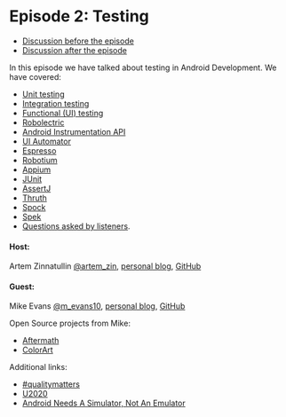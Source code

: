 # Episode 2: Testing

 - [Discussion before the episode](https://github.com/artem-zinnatullin/TheContext-Podcast/issues/15)
 - [Discussion after the episode](https://github.com/artem-zinnatullin/TheContext-Podcast/issues/17)


In this episode we have talked about testing in Android Development. We have covered:

 - [Unit testing](https://en.wikipedia.org/wiki/Unit_testing)
 - [Integration testing](https://en.wikipedia.org/wiki/Integration_testing)
 - [Functional (UI) testing](https://en.wikipedia.org/wiki/Functional_testing)
 - [Robolectric](http://robolectric.org)
 - [Android Instrumentation API](http://developer.android.com/tools/testing/testing_android.html#Instrumentation)
 - [UI Automator](http://developer.android.com/tools/testing-support-library/index.html#UIAutomator)
 - [Espresso](http://developer.android.com/tools/testing-support-library/index.html#Espresso)
 - [Robotium](https://github.com/RobotiumTech/robotium)
 - [Appium](http://appium.io)
 - [JUnit](http://junit.org)
 - [AssertJ](http://joel-costigliola.github.io/assertj/)
 - [Thruth](https://github.com/google/truth)
 - [Spock](https://github.com/spockframework/spock)
 - [Spek](https://github.com/JetBrains/spek)
 - [Questions asked by listeners](https://github.com/artem-zinnatullin/TheContext-Podcast/issues/15).

#### Host:

Artem Zinnatullin [@artem_zin](https://twitter.com/artem_zin), [personal blog](http://artemzin.com), [GitHub](https://github.com/artem-zinnatullin)

#### Guest:

Mike Evans [@m_evans10](https://twitter.com/m_evans10), [personal blog](http://michaelevans.org), [GitHub](https://github.com/MichaelEvans)

Open Source projects from Mike:

 - [Aftermath](https://github.com/MichaelEvans/Aftermath)
 - [ColorArt](https://github.com/MichaelEvans/ColorArt) 

Additional links:

 - [#qualitymatters](https://github.com/artem-zinnatullin/qualitymatters)
 - [U2020](https://github.com/JakeWharton/u2020)
 - [Android Needs A Simulator, Not An Emulator](http://jakewharton.com/android-needs-a-simulator/)
